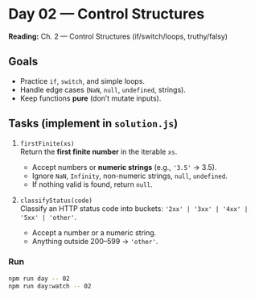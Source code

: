 # Day 02 — Control Structures

**Reading:** Ch. 2 — Control Structures (if/switch/loops, truthy/falsy)

## Goals

- Practice `if`, `switch`, and simple loops.
- Handle edge cases (`NaN`, `null`, `undefined`, strings).
- Keep functions **pure** (don’t mutate inputs).

## Tasks (implement in `solution.js`)

1. `firstFinite(xs)`  
   Return the **first finite number** in the iterable `xs`.

   - Accept numbers or **numeric strings** (e.g., `'3.5'` → 3.5).
   - Ignore `NaN`, `Infinity`, non-numeric strings, `null`, `undefined`.
   - If nothing valid is found, return `null`.

2. `classifyStatus(code)`  
   Classify an HTTP status code into buckets: `'2xx' | '3xx' | '4xx' | '5xx' | 'other'`.
   - Accept a number or a numeric string.
   - Anything outside 200–599 → `'other'`.

### Run

```bash
npm run day -- 02
npm run day:watch -- 02
```
